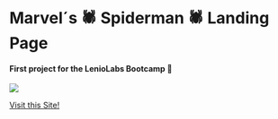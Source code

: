 # Marvel´s :spider: Spiderman :spider: Landing Page
#### First project for the LenioLabs Bootcamp :metal:
![](https://i.redd.it/j0iwlqe86v421.png)

[Visit this Site!](https://spider-landing.herokuapp.com "Visit this Site!")